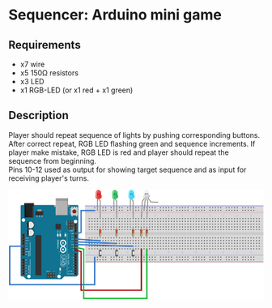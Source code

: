 # Sequencer: Arduino mini game

## Requirements
* x7 wire
* x5 150&Omega; resistors
* x3 LED
* x1 RGB-LED (or x1 red + x1 green)

## Description
Player should repeat sequence of lights by pushing corresponding buttons.
After correct repeat, RGB LED flashing green and sequence increments. If player
make mistake, RGB LED is red and player should repeat the sequence from
beginning.  
Pins 10-12 used as output for showing target sequence and as input for receiving
player's turns.

![img](scheme.png)
